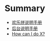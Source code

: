 # Summary

* [欢乐拼说明手册](README.md)
* [后台说明手册](first-question.md)
* [How can I do X?](second-question.md)

